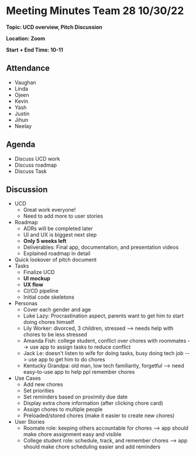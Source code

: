 # Meeting Minutes Team 28 10/30/22

**Topic: UCD overview, Pitch Discussion**

**Location: Zoom**

**Start + End Time: 10-11**

## Attendance
- Vaughan
- Linda
- Ojeen
- Kevin
- Yash
- Justin
- Jihun
- Neelay

## Agenda

- Discuss UCD work
- Discuss roadmap
- Discuss Task

## Discussion

- UCD
  - Great work everyone!
  - Need to add more to user stories
- Roadmap
  - ADRs will be completed later
  - UI and UX is biggest next step
  - **Only 5 weeks left**
  - Deliverables: Final app, documentation, and presentation videos
  - Explained roadmap in detail
- Quick lookover of pitch document
- Tasks
  - Finalize UCD
  - **UI mockup**
  - **UX flow**
  - CI/CD pipeline
  - Initial code skeletons
- Personas
  - Cover each gender and age
  - Luke Lazy: Procrastination aspect, parents want to get him to start doing chores himself
  - Lily Worker: divorced, 3 children, stressed --> needs help with chores to be less stressed
  - Amanda Fish: college student, conflict over chores with roommates --> use app to assign tasks to reduce conflict
  - Jack Le: doesn't listen to wife for doing tasks, busy doing tech job --> use app to get him to do chores
  - Kentucky Grandpa: old man, low tech familiarity, forgetful --> need easy-to-use app to help ppl remember chores
- Use Cases
  - Add new chores
  - Set priorities
  - Set reminders based on proximity due date
  - Display extra chore information (after clicking chore card)
  - Assign chores to multiple people
  - Preloaded/stored chores (make it easier to create new chores)
- User Stories
  - Roomate role: keeping others accountable for chores --> app should make chore assignment easy and visible
  - College student role: schedule, track, and remember chores --> app should make chore scheduling easier and add reminders
